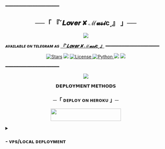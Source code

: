 
━━━━━━━━━━━━━━━━━━━━

<h2 align="center">
    ──「 『˹𝑳𝒐𝒗𝒆𝒓 ✘ ℳ𝓾𝓼𝓲c‌˼』 」──
</h2>

<p align="center">
  <img src="https://files.catbox.moe/e0mcfr.jpg">
</p>

_**ᴀᴠᴀɪʟᴀʙʟᴇ ᴏɴ ᴛᴇʟᴇɢʀᴀᴍ ᴀs [『˹𝑳𝒐𝒗𝒆𝒓 ✘ ℳ𝓾𝓼𝓲c‌˼』](https://t.me/LoverMusic_Bot)**_
━━━━━━━━━━━━━━━━━━━━

<p align="center">
<a href="https://github.com/TeamLover/LoverMusic/stargazers"><img src="https://img.shields.io/github/stars/TeamLover/LoverMusic?color=black&logo=github&logoColor=black&style=for-the-badge" alt="Stars" /></a>
<a href="https://github.com/TeamLover/LoverMusic/network/members"> <img src="https://img.shields.io/github/forks/TeamLover/LoverMusic?color=black&logo=github&logoColor=black&style=for-the-badge" /></a>
<a href="https://github.com/TeamLover/LoverMusic/blob/master/LICENSE"> <img src="https://img.shields.io/badge/License-MIT-blueviolet?style=for-the-badge" alt="License" /> </a>
<a href="https://www.python.org/"> <img src="https://img.shields.io/badge/Written%20in-Python-skyblue?style=for-the-badge&logo=python" alt="Python" /> </a>
<a href="https://pypi.org/project/Pyrogram/"> <img src="https://img.shields.io/pypi/v/pyrogram?color=white&label=pyrogram&logo=python&logoColor=blue&style=for-the-badge" /></a>
<a href="https://github.com/TeamLover/LoverMusic/commits/Lover-Music"> <img src="https://img.shields.io/github/last-commit/TeamLover/LoverMusic?color=black&logo=github&logoColor=black&style=for-the-badge" /></a>
</p>

━━━━━━━━━━━━━━━━━━━━

<p align="center">
  <img src="https://files.catbox.moe/i6bzej.jpg">
</p>

<p align="center">
  <b>𝗗𝗘𝗣𝗟𝗢𝗬𝗠𝗘𝗡𝗧 𝗠𝗘𝗧𝗛𝗢𝗗𝗦</b>
</p>

<h3 align="center">
    ─「 ᴅᴇᴩʟᴏʏ ᴏɴ ʜᴇʀᴏᴋᴜ 」─
</h3>

<p align="center"><a href="https://dashboard.heroku.com/new?template=https://github.com/TeamLover/LoverMusic"> <img src="https://img.shields.io/badge/Deploy%20On%20Heroku-black?style=for-the-badge&logo=heroku" width="220" height="38.45"/></a></p>

<details>
<summary><h3>
- <b> ᴠᴘs/ʟᴏᴄᴀʟ ᴅᴇᴘʟᴏʏᴍᴇɴᴛ </b>
</h3></summary>

- Get your [Necessary Variables](https://github.com/TeamLover/LoverMusic/blob/master/sample.env)
1. **Upgrade & Update:**
   ```bash
   sudo apt-get update && sudo apt-get upgrade -y
   ```

2. **Install Required Packages:**
   ```bash
   sudo apt-get install python3-pip ffmpeg -y
   ```
3. **Setting up PIP**
   ```bash
   sudo pip3 install -U pip
   ```
4. **Installing Node**
   ```bash
   curl -o- https://raw.githubusercontent.com/nvm-sh/nvm/v0.38.0/install.sh | bash && source ~/.bashrc && nvm install v18
   ```
5. **Clone the Repository**
   ```bash
   git clone https://github.com/TeamLover/LoverMusic && cd LoverMusic
   ```
6. **Install Requirements**
   ```bash
   pip3 install -U -r requirements.txt
   ```
7. **Create .env  with sample.env**
   ```bash
   cp sample.env .env
   ```
   - Edit .env with your vars
8. **Editing Vars:**
   ```bash
   vi .env
   ```
   - Edit .env with your values.
   - Press `I` button on keyboard to start editing.
   - Press `Ctrl + C`  once you are done with editing vars and type `:wq` to save .env or `:qa` to exit editing.
9. **Installing tmux**
    ```bash
    sudo apt install tmux -y && tmux
    ```
10. **Run the Bot**
    ```bash
    bash start
    ```

---


━━━━━━━━━━━━━━━━━━━━
<h3 align="center">
    ─「 sᴜᴩᴩᴏʀᴛ 」─
</h3>

<p align="center">
<a href="https://telegram.me/Lover_Music_Support_Group"><img src="https://img.shields.io/badge/-Support%20Group-blue.svg?style=for-the-badge&logo=Telegram"></a>
</p>
<p align="center">
<a href="https://telegram.me/Lover_Music_Support"><img src="https://img.shields.io/badge/-Support%20Channel-blue.svg?style=for-the-badge&logo=Telegram"></a>
</p>

━━━━━━━━━━━━━━━━━━━━

<h3 align="center">
    ─「 ᴄʀᴇᴅɪᴛs 」─
</h3>

- <b>[Team Lover](https://github.com/TeamLover)  ғᴏʀ  [『˹𝑳𝒐𝒗𝒆𝒓 ✘ ℳ𝓾𝓼𝓲c‌˼』](https://github.com/TeamLover/LoverMusic) </b>
- <b>[ᴘʏʀᴏɢʀᴀᴍ](https://github.com/pyrogram/pyrogram) </b>
- <b>[ᴘʏ-ᴛɢᴄᴀʟʟs](https://github.com/pytgcalls/pytgcalls) </b>

<b>ᴀɴᴅ ᴀʟʟ [ᴛʜᴇ ᴄᴏɴᴛʀɪʙᴜᴛᴏʀs](https://github.com/TeamLover/LoverMusic/graphs/contributors) ᴡʜᴏ ʜᴇʟᴩᴇᴅ ɪɴ ᴍᴀᴋɪɴɢ 『˹𝑳𝒐𝒗𝒆𝒓 ✘ ℳ𝓾𝓼𝓲c‌˼』 ᴜsᴇғᴜʟ & ᴩᴏᴡᴇʀғᴜʟ 🖤 </b>

━━━━━━━━━━━━━━━━━━━━
